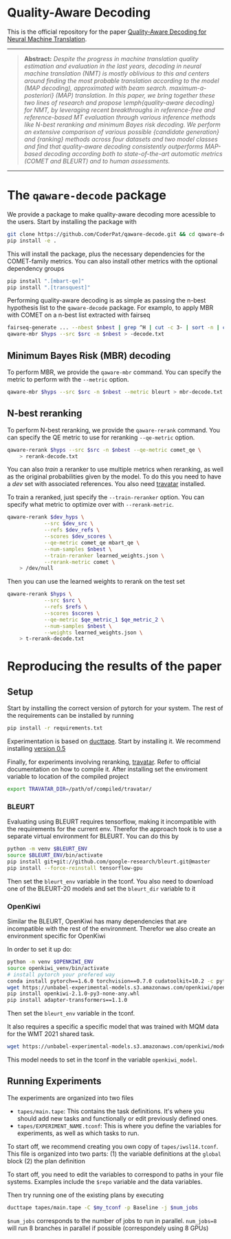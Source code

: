 Quality-Aware Decoding
===

This is the official repository for the paper [Quality-Aware Decoding for Neural Machine Translation]().

<hr />

> **Abstract:** *Despite the progress in machine translation quality estimation and evaluation in the last years, decoding in neural machine translation (NMT) is mostly oblivious to this and centers around finding the most probable translation according to the model (MAP decoding), approximated with beam search.  maximum-a-posteriori} (MAP) translation. In this paper, we bring together these two lines of research and propose \emph{quality-aware decoding} for NMT, by leveraging recent breakthroughs in reference-free and reference-based MT evaluation through various inference methods like $N$-best reranking and minimum Bayes risk decoding. We perform an extensive comparison of various possible {candidate generation} and {ranking} methods across four datasets and two model classes and find that quality-aware decoding consistently outperforms MAP-based decoding according  both to state-of-the-art automatic metrics (COMET and BLEURT) and to human assessments.*
<hr />

# The `qaware-decode` package

We provide a package to make quality-aware decoding more acessible to the users.
Start by installing the package with

```bash
git clone https://github.com/CoderPat/qaware-decode.git && cd qaware-decode
pip install -e .
```

This will install the package, plus the necessary dependencies for the COMET-family metrics.
You can also install other metrics with the optional dependency groups
    
```bash
pip install ".[mbart-qe]"
pip install ".[transquest]"
```

Performing quality-aware decoding is as simple as passing the n-best hypothesis list to the `qaware-decode` package.
For examplo, to apply MBR with COMET on a n-best list extracted with fairseq

```bash
fairseq-generate ... --nbest $nbest | grep ^H | cut -c 3- | sort -n | cut -f3- > $hyps
qaware-mbr $hyps --src $src -n $nbest > -decode.txt
```

## Minimum Bayes Risk (MBR) decoding

To perform MBR, we provide the `qaware-mbr` command. You can specify the metric to perform with the `--metric` option.

```bash
qaware-mbr $hyps --src $src -n $nbest --metric bleurt > mbr-decode.txt
```

## N-best reranking

To perform N-best reranking, we provide the `qaware-rerank` command. 
You can specify the QE metric to use for reranking `--qe-metric` option.

```bash
qaware-rerank $hyps --src $src -n $nbest --qe-metric comet_qe \
    > rerank-decode.txt
```

You can also *train* a reranker to use multiple metrics when reranking, as well as the original probabilities given by the model.
To do this you need to have a *dev* set with associated references. You also need [travatar](https://github.com/neubig/travatar) installed. 

To train a reranked, just specify the `--train-reranker` option. You can specify what metric to optimize over with `--rerank-metric`.

```bash
qaware-rerank $dev_hyps \
            --src $dev_src \
            --refs $dev_refs \
            --scores $dev_scores \
            --qe-metric comet_qe mbart_qe \
            --num-samples $nbest \
            --train-reranker learned_weights.json \
            --rerank-metric comet \
    > /dev/null 

```

Then you can use the learned weights to rerank on the test set

```bash
qaware-rerank $hyps \
            --src $src \
            --refs $refs \
            --scores $scores \
            --qe-metric $qe_metric_1 $qe_metric_2 \
            --num-samples $nbest \
            --weights learned_weights.json \
    > t-rerank-decode.txt
```


# Reproducing the results of the paper

## Setup 

Start by installing the correct version of pytorch for your system.
The rest of the requirements can be installed by running
```bash
pip install -r requirements.txt
```

Experimentation is based on [ducttape](https://github.com/jhclark/ducttape).
Start by installing it. We recommend installing [version 0.5](https://github.com/CoderPat/ducttape/releases/tag/v0.5)

Finally, for experiments involving reranking, [travatar](https://github.com/neubig/travatar). 
Refer to official documentation on how to compile it. 
After installing set the enviroment variable to location of the compiled project
```bash
export TRAVATAR_DIR=/path/of/compiled/travatar/
```

### BLEURT

Evaluating using BLEURT requires tensorflow, making it incompatible with the requirements for the current env.
Therefor the approach took is to use a separate virtual environment for BLEURT. You can do this by

```bash
python -m venv $BLEURT_ENV
source $BLEURT_ENV/bin/activate
pip install git+git://github.com/google-research/bleurt.git@master
pip install --force-reinstall tensorflow-gpu
```
Then set the `bleurt_env` variable in the tconf.
You also need to download one of the BLEURT-20 models and set the `bleurt_dir` variable to it

### OpenKiwi

Similar the BLEURT, OpenKiwi has many dependencies that are incompatible with the rest of the environment.
Therefor we also create an environment specific for OpenKiwi

In order to set it up do:

```bash
python -m venv $OPENKIWI_ENV
source openkiwi_venv/bin/activate
# install pytorch your prefered way 
conda install pytorch==1.6.0 torchvision==0.7.0 cudatoolkit=10.2 -c pytorch
wget https://unbabel-experimental-models.s3.amazonaws.com/openkiwi/openkiwi-2.1.0-py3-none-any.whl
pip install openkiwi-2.1.0-py3-none-any.whl
pip install adapter-transformers==1.1.0
```
Then set the `bleurt_env` variable in the tconf.

It also requires a specific a specific model that was trained with MQM data for the WMT 2021 shared task. 
```bash
wget https://unbabel-experimental-models.s3.amazonaws.com/openkiwi/model_epoch%3D02-val_PEARSON%3D0.79.ckpt -O $OPENKIWI_MODEL
```

This model needs to set in the tconf in the variable `openkiwi_model`.

## Running Experiments


The experiments are organized into two files 

* `tapes/main.tape`: This contains the task definitions. It's where you should add new tasks and functionally or edit previously defined ones.
* `tapes/EXPERIMENT_NAME.tconf`: This is where you define the variables for experiments, as well as which tasks to run.

To start off, we recommend creating you own copy of `tapes/iwsl14.tconf`. 
This file is organized into two parts: (1) the variable definitions at the `global` block (2) the plan definition

To start off, you need to edit the variables to correspond to paths in your file systems. 
Examples include the `$repo` variable and the data variables.

Then try running one of the existing plans by executing

```bash
ducttape tapes/main.tape -C $my_tconf -p Baseline -j $num_jobs
```

`$num_jobs` corresponds to the number of jobs to run in parallel. `num_jobs=8` will run 8 branches in parallel if possible (correspondely using 8 GPUs)
